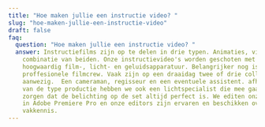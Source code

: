```yaml
---
title: "Hoe maken jullie een instructie video? "
slug: "hoe-maken-jullie-een-instructie-video"
draft: false
faq:
  question: "Hoe maken jullie een instructie video? "
  answer: Instructiefilms zijn op te delen in drie typen. Animaties, video's en de
    combinatie van beiden. Onze instructievideo's worden geschoten met
    hoogwaardig film-, licht- en geluidsapparatuur. Belangrijker nog is onze
    proffesionele filmcrew. Vaak zijn op een draaidag twee of drie collega's
    aanwezig.  Een cameraman, regisseur en een eventuele assistent. afhankelijk
    van de type productie hebben we ook een lichtspecialist die mee gaat om te
    zorgen dat de belichting op de set altijd perfect is. We editen onze films
    in Adobe Premiere Pro en onze editors zijn ervaren en beschikken over veel
    vakkennis.
---
```

